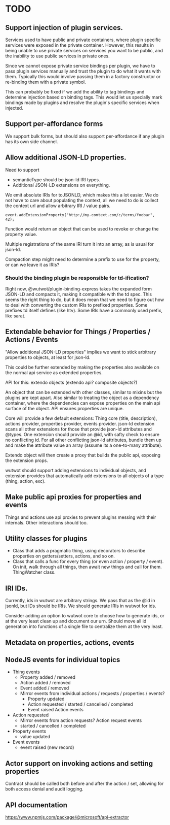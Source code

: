 # TODO

## Support injection of plugin services.

Services used to have public and private containers, where plugin specific services were exposed in the private container.
However, this results in being unable to use private services on services you want to be public, and the inability to use public
services in private ones.

Since we cannot expose private service bindings per plugin, we have to pass plugin services manually and trust the plugin
to do what it wants with them. Typically this would involve passing them in a factory constructor or re-binding them with a private symbol.

This can probably be fixed if we add the ability to tag bindings and determine injection based on binding tags. This would let us specially
mark bindings made by plugins and resolve the plugin's specific services when injected.

## Support per-affordance forms

We support bulk forms, but should also support per-affordance if any plugin has its own side channel.

## Allow additional JSON-LD properties.

Need to support

- semanticType should be json-ld IRI types.
- Additional JSON-LD extensions on everything.

We emit absolute IRIs for toJSONLD, which makes this a lot easier. We do not have to care
about populating the context, all we need to do is collect the context url and allow arbitrary IRI / value pairs.

`event.addExtensionProperty("http://my-context.com/c/terms/foobar", 42);`

Function would return an object that can be used to revoke or change the property value.

Multiple registrations of the same IRI turn it into an array, as is usual for json-ld.

Compaction step might need to determine a prefix to use for the property, or can we leave it as IRIs?

### Should the binding plugin be responsible for td-ification?

Right now, @wutwot/plugin-binding-express takes the expanded form JSON-LD and compacts it, making it compatible with
the td spec. This seems the right thing to do, but it does mean that we need to figure out how to deal with converting
the custom IRIs to prefixed properties. Some prefixes td itself defines (like htv). Some IRIs have a commonly used prefix, like sarat.

## Extendable behavior for Things / Properties / Actions / Events

"Allow additional JSON-LD properties" implies we want to stick arbitrary properties to objects, at least for json-ld.

This could be further extended by making the properties also available on the normal api service as extended properties.

API for this: extendo objects (extendo api? composite objects?)

An object that can be extended with other classes, similar to mixins but the plugins are kept apart. Also similar to treating the object
as a dependency container, where the dependencies can expose properties on the main api surface of the object. API ensures
properties are unique.

Core will provide a few default extensions: Thing core (title, description), actions provider, properties provider, events provider.
json-ld extension scans all other extensions for those that provide json-ld attributes and @types. One extension should provide an @id, with safty check to ensure no conflicting id.
For all other conflicting json-ld attributes, bundle them up and make the attribute value an array (assume its a one-to-many attribute).

Extendo object will then create a proxy that builds the public api, exposing the extension props.

wutwot should support adding extensions to individual objects, and extension provides that automatically add extensions to all objects of a type (thing, action, exc).

## Make public api proxies for properties and events

Things and actions use api proxies to prevent plugins messing with their internals. Other interactions should too.

## Utility classes for plugins

- Class that adds a pragmatic thing, using decorators to describe properties on getters/setters, actions, and so on.
- Class that calls a func for every thing (or even action / property / event). On init, walk through all things, then await new things and call for them. ThingWatcher class.

## IRI IDs.

Currently, ids in wutwot are arbitrary strings. We pass that as the @id in jsonld, but IDs
should be IRIs. We should generate IRIs in wutwot for ids.

Consider adding an option to wutwot core to choose how to generate ids, or at the very least
clean up and document our urn. Should move all id generation into functions of a single file to
centralize them at the very least.

## Metadata on properties, actions, events

## NodeJS events for individual topics

- Thing events
  - Property added / removed
  - Action added / removed
  - Event added / removed
  - Mirror events from individual actions / requests / properties / events?
    - Property updated
    - Action requested / started / cancelled / completed
    - Event raised
      Action events
- Action requested
  - Mirror events from action requests?
    Action request events
  - started / cancelled / completed
- Property events
  - value updated
- Event events
  - event raised (new record)

## Actor support on invoking actions and setting properties

Contract should be called both before and after the action / set, allowing for both access denial and audit logging.

## API documentation

https://www.npmjs.com/package/@microsoft/api-extractor
